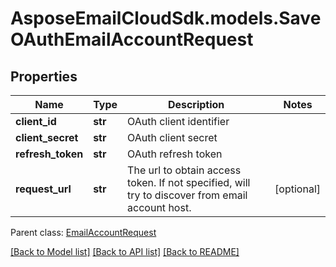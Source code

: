# AsposeEmailCloudSdk.models.SaveOAuthEmailAccountRequest
## Properties
Name | Type | Description | Notes
------------ | ------------- | ------------- | -------------
**client_id** | **str** | OAuth client identifier              | 
**client_secret** | **str** | OAuth client secret              | 
**refresh_token** | **str** | OAuth refresh token              | 
**request_url** | **str** | The url to obtain access token. If not specified, will try to discover from email account host.              | [optional] 

 Parent class: [EmailAccountRequest](EmailAccountRequest.md)

[[Back to Model list]](README.md#documentation-for-models) [[Back to API list]](README.md#documentation-for-api-endpoints) [[Back to README]](README.md)


